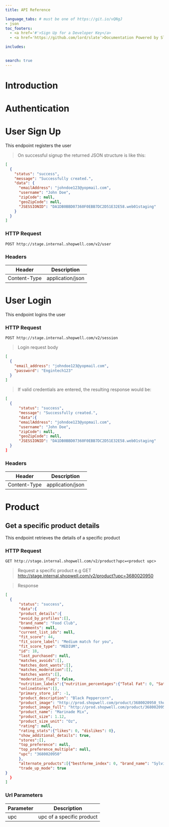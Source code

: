 ```yaml
---
title: API Reference

language_tabs: # must be one of https://git.io/vQNgJ
- json
toc_footers:
  - <a href='#'>Sign Up for a Developer Key</a>
  - <a href='https://github.com/lord/slate'>Documentation Powered by Slate</a>

includes:
  

search: true
---
```


# Introduction

# Authentication

# User Sign Up

This endpoint registers the user

> On successful signup the returned JSON structure is like this:

```json
[
  {
    "status": "success",
    "message": "Successfully created.",
    "data": {
      "emailAddress": "johndoe123@yopmail.com",
      "username": "John Doe",
      "zipCode": null,
      "geoZipCode": null,
      "JSESSIONID": "DA1DB0BBD07360F0EBB7DC2D51E32E58.web01staging"
    }
  }
]
```

### HTTP Request

`POST http://stage.internal.shopwell.com/v2/user`

### Headers

| Header       | Description      |
| ------------ | ---------------- |
| Content-Type | application/json |

# User Login

This endpoint logins the user

### HTTP Request

`POST http://stage.internal.shopwell.com/v2/session`

> Login request body

```json
[
  {
    "email_address": "johndoe123@yopmail.com",
    "password": "Engintech123"
  }
]
```

> If valid credentials are entered, the resulting response would be:

```json
[
  {
      "status": "success",
      "message": "Successfully created.",
      "data":{
      "emailAddress": "johndoe123@yopmail.com",
      "username": "John Doe",
      "zipCode": null,
      "geoZipCode": null,
      "JSESSIONID": "DA1DB0BBD07360F0EBB7DC2D51E32E58.web01staging"
  }
]
```

### Headers

| Header       | Description      |
| ------------ | ---------------- |
| Content-Type | application/json |

# Product

## Get a specific product details

This endpoint retrieves the details of a specific product

### HTTP Request

`GET http://stage.internal.shopwell.com/v2/product?upc=<product upc>`

> Request a specific product e.g
> GET http://stage.internal.shopwell.com/v2/product?upc=3680020950

> Response

```json
[
  {
      "status": "success",
      "data":{
      "product_details":{
      "avoid_by_profiles":[],
      "brand_name": "Food Club",
      "comments": null,
      "current_list_ids": null,
      "fit_score": 44,
      "fit_score_label": "Medium match for you",
      "fit_score_type": "MEDIUM",
      "id": 18,
      "last_purchased": null,
      "matches_avoids":[],
      "matches_dont_wants":[],
      "matches_moderation":[],
      "matches_wants":[],
      "moderation_flag": false,
      "nutrition_labels":{"nutrition_percentages":{"Total Fat": 0, "Saturated Fat": 0, "Carbohydrate": 0.3333333333333333, "Cholesterol": 0,…},
      "onlineStores":[],
      "primary_store_id": -1,
      "product_description": "Black Peppercorn",
      "product_image": "http://prod.shopwell.com/product/3680020950_thumb.png",
      "product_image_full": "http://prod.shopwell.com/product/3680020950_full.jpg",
      "product_name": "Marinade Mix",
      "product_size": 1.12,
      "product_size_unit": "Oz",
      "rating": null,
      "rating_stats":{"likes": 0, "dislikes": 0},
      "show_additional_details": true,
      "stores":[],
      "top_preference": null,
      "top_preference_multiple": null,
      "upc": "3680020950"
      },
      "alternate_products":[{"bestforme_index": 0, "brand_name": "Sylvia's Restaurant", "current_list_ids": null, "fit_score": "83",…],
      "trade_up_mode": true
}
  }
]
```

### Url Parameters

| Parameter | Description               |
| --------- | ------------------------- |
| upc       | upc of a specific product |
